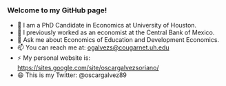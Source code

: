 ### Welcome to my GitHub page!
- 🌱 I am a PhD Candidate in Economics at University of Houston. 
- 🔭 I previously worked as an economist at the Central Bank of Mexico.
- 💬 Ask me about Economics of Education and Development Economics.
- 📫 You can reach me at: ogalvezs@cougarnet.uh.edu
- ⚡ My personal website is: https://sites.google.com/site/oscargalvezsoriano/
- 😄 This is my Twitter: @oscargalvez89
<!--
**galvez-soriano/galvez-soriano** is a ✨ _special_ ✨ repository because its `README.md` (this file) appears on your GitHub profile.

Here are some ideas to get you started:

- 🔭 I’m currently working on ...
- 🌱 I’m currently learning ...
- 👯 I’m looking to collaborate on ...
- 🤔 I’m looking for help with ...
- 💬 Ask me about ...
- 📫 How to reach me: ...
- 😄 Pronouns: ...
- ⚡ Fun fact: ...
-->
